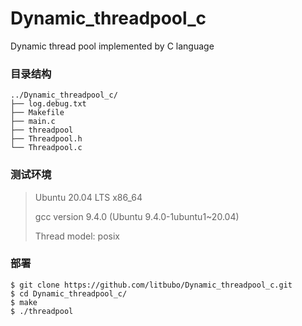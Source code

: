 # Dynamic_threadpool_c
Dynamic thread pool implemented by C language

### 目录结构

```
../Dynamic_threadpool_c/
├── log.debug.txt
├── Makefile
├── main.c
├── threadpool
├── Threadpool.h
└── Threadpool.c
```

### 测试环境

> Ubuntu 20.04 LTS x86_64
>
> gcc version 9.4.0 (Ubuntu 9.4.0-1ubuntu1~20.04) 
>
> Thread model: posix
>

### 部署

 ```
 $ git clone https://github.com/litbubo/Dynamic_threadpool_c.git
 $ cd Dynamic_threadpool_c/
 $ make
 $ ./threadpool
 ```

